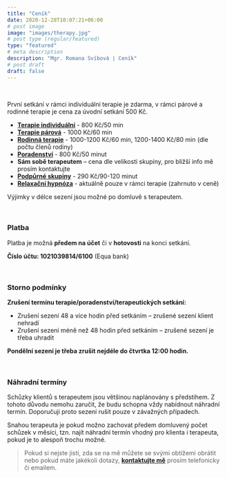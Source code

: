 ```yaml
---
title: "Ceník"
date: 2020-12-28T10:07:21+06:00
# post image
image: "images/therapy.jpg"
# post type (regular/featured)
type: "featured"
# meta description
description: "Mgr. Romana Svíbová | Ceník"
# post draft
draft: false
---
```


<br>

První setkání v rámci individuální terapie je zdarma, v rámci párové a rodinné terapie je cena za úvodní setkání 500 Kč.

- [**Terapie individuální**](/terapie) - 800 Kč/50 min 
- [**Terapie párová**](/terapie) - 1000 Kč/60 min
- [**Rodinná terapie**](/terapie) - 1000-1200 Kč/60 min, 1200-1400 Kč/80 min (dle počtu členů rodiny)
- [**Poradenství**](/poradenstvi) - 800 Kč/50 minut
- **Sám sobě terapeutem** – cena dle velikosti skupiny, pro bližší info mě prosím kontaktujte
- [**Podpůrné skupiny**](/skupiny) - 290 Kč/90-120 minut
- [**Relaxační hypnóza**](/hypnoza) - aktuálně pouze v rámci terapie (zahrnuto v ceně)

Výjimky v délce sezení jsou možné po domluvě s terapeutem.

<br>

### Platba
Platba je možná **předem na účet** či v **hotovosti** na konci setkání. 

**Číslo účtu: 1021039814/6100** (Equa bank) 

<br>

### Storno podmínky

**Zrušení termínu terapie/poradenství/terapeutických setkání:**
- Zrušení sezení 48 a více hodin před setkáním – zrušené sezení klient nehradí
- Zrušení sezení méně než 48 hodin před setkáním – zrušené sezení je třeba uhradit

**Pondělní sezení je třeba zrušit nejdéle do čtvrtka 12:00 hodin.**

<br>

### Náhradní termíny
Schůzky klientů s terapeutem jsou většinou naplánovány s předstihem. Z tohoto důvodu nemohu zaručit, že budu schopna vždy nabídnout náhradní termín. Doporučuji proto sezení rušit pouze v závažných případech.

Snahou terapeuta je pokud možno zachovat předem domluvený počet schůzek v měsíci, tzn. najít náhradní termín vhodný pro klienta i terapeuta, pokud je to alespoň trochu možné.

> Pokud si nejste jistí, zda se na mě můžete se svými obtížemi obrátit nebo pokud máte jakékoli dotazy, [**kontaktujte mě**](/contact) prosím telefonicky či emailem.
